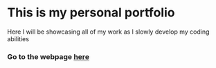 # This is my personal portfolio
Here I will be showcasing all of my work as I slowly develop my coding abilities

### Go to the webpage [here](https://gkerridge4.github.io/my-portfolio/)